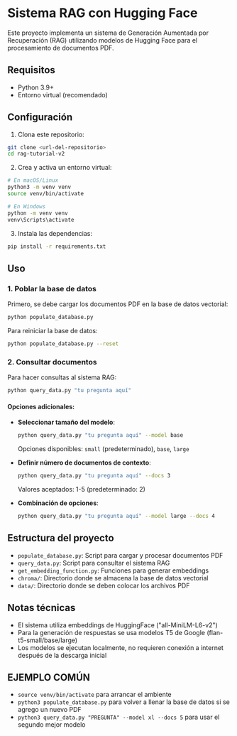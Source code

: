 # Sistema RAG con Hugging Face

Este proyecto implementa un sistema de Generación Aumentada por Recuperación (RAG) utilizando modelos de Hugging Face para el procesamiento de documentos PDF.

## Requisitos

- Python 3.9+
- Entorno virtual (recomendado)

## Configuración

1. Clona este repositorio:
```bash
git clone <url-del-repositorio>
cd rag-tutorial-v2
```

2. Crea y activa un entorno virtual:
```bash
# En macOS/Linux
python3 -m venv venv
source venv/bin/activate

# En Windows
python -m venv venv
venv\Scripts\activate
```

3. Instala las dependencias:
```bash
pip install -r requirements.txt
```

## Uso

### 1. Poblar la base de datos

Primero, se debe cargar los documentos PDF en la base de datos vectorial:

```bash
python populate_database.py
```

Para reiniciar la base de datos:

```bash
python populate_database.py --reset
```

### 2. Consultar documentos

Para hacer consultas al sistema RAG:

```bash
python query_data.py "tu pregunta aquí"
```

#### Opciones adicionales:

- **Seleccionar tamaño del modelo**:
  ```bash
  python query_data.py "tu pregunta aquí" --model base
  ```
  Opciones disponibles: `small` (predeterminado), `base`, `large`

- **Definir número de documentos de contexto**:
  ```bash
  python query_data.py "tu pregunta aquí" --docs 3
  ```
  Valores aceptados: 1-5 (predeterminado: 2)

- **Combinación de opciones**:
  ```bash
  python query_data.py "tu pregunta aquí" --model large --docs 4
  ```

## Estructura del proyecto

- `populate_database.py`: Script para cargar y procesar documentos PDF
- `query_data.py`: Script para consultar el sistema RAG
- `get_embedding_function.py`: Funciones para generar embeddings
- `chroma/`: Directorio donde se almacena la base de datos vectorial
- `data/`: Directorio donde se deben colocar los archivos PDF

## Notas técnicas

- El sistema utiliza embeddings de HuggingFace ("all-MiniLM-L6-v2")
- Para la generación de respuestas se usa modelos T5 de Google (flan-t5-small/base/large)
- Los modelos se ejecutan localmente, no requieren conexión a internet después de la descarga inicial

## EJEMPLO COMÚN
- ```source venv/bin/activate``` para arrancar el ambiente
- ```python3 populate_database.py``` para volver a llenar la base de datos si se agrego un nuevo PDF
- ```python3 query_data.py "PREGUNTA" --model xl --docs 5``` para usar el segundo mejor modelo